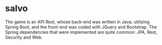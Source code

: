 # salvo

The game is an API Rest, whose back-end was written in Java, utilizing Spring Boot, and the front-end was coded with JQuery and Bootstrap. The Spring dependencies that were implemented are quite common: JPA, Rest, Security and Web. 
